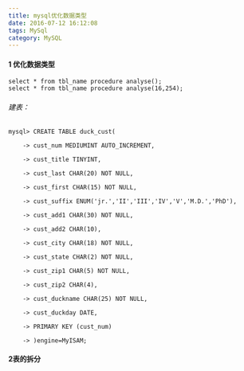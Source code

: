 ```yaml
---
title: mysql优化数据类型
date: 2016-07-12 16:12:08 
tags: MySql
category: MySQL
---
```

####  1 优化数据类型
	select * from tbl_name procedure analyse();
	select * from tbl_name procedure analyse(16,254);
######  建表：

	mysql> CREATE TABLE duck_cust(

		-> cust_num MEDIUMINT AUTO_INCREMENT,

		-> cust_title TINYINT,

		-> cust_last CHAR(20) NOT NULL,

		-> cust_first CHAR(15) NOT NULL,

		-> cust_suffix ENUM('jr.','II','III','IV','V','M.D.','PhD'),

		-> cust_add1 CHAR(30) NOT NULL,

		-> cust_add2 CHAR(10),

		-> cust_city CHAR(18) NOT NULL,

		-> cust_state CHAR(2) NOT NULL,

		-> cust_zip1 CHAR(5) NOT NULL,

		-> cust_zip2 CHAR(4), 

		-> cust_duckname CHAR(25) NOT NULL,

		-> cust_duckday DATE,

		-> PRIMARY KEY (cust_num)

		-> )engine=MyISAM;


#### 2表的拆分